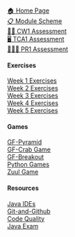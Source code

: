 [🏠 Home Page](https://github.com/BNU-CO452/Java-Apps/wiki)     
[📋 Module Scheme](https://github.com/BNU-CO452/Java-Apps/wiki/Module-Scheme)      
[👨‍💻 CW1 Assessment](https://github.com/BNU-CO452/Java-Apps/wiki/CW1)     
[🖥️ TCA1 Assessment](https://github.com/BNU-CO452/Java-Apps/wiki/TCA1)     
[🧑🏽‍🏫 PR1 Assessment](https://github.com/BNU-CO452/Java-Apps/wiki/PR1)       

#### Exercises
[Week 1 Exercises](https://github.com/BNU-CO452/Java-Apps/wiki/W1-VSC-Basics-Exercises)     
[Week 2 Exercises](https://github.com/BNU-CO452/Java-Apps/wiki/W2-VSC-Conditionals-Exercises)    
[Week 3 Exercises](https://github.com/BNU-CO452/Java-Apps/wiki/W3-VSC-Classes-and-Objects-Exercises)    
[Week 4 Exercises](https://github.com/BNU-CO452/Java-Apps/wiki/W4-VSC-Collection-Exercises)    
[Week 5 Exercises](https://github.com/BNU-CO452/Java-Apps/wiki/W5-VSC-Consolidation-Exercises)
#### Games
[GF-Pyramid](https://github.com/BNU-CO452/Java-Apps/wiki/MarioPyramid)    
[GF-Crab Game]()    
[GF-Breakout]()     
[Python Games](https://github.com/BNU-CO452/Java-Apps/wiki/PyGames)       
[Zuul Game]()
#### Resources
[Java IDEs](https://github.com/BNU-CO452/Java-Apps/wiki/Java-IDES)      
[Git-and-Github](https://github.com/BNU-CO452/Java-Apps/wiki/Git-and-Github)     
[Code Quality](https://github.com/BNU-CO452/Java-Apps/wiki/Code-Quality)      
[Java Exam](https://www.itexams.com/exam/98-388)   
